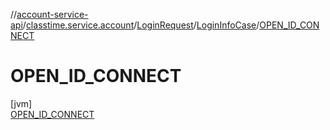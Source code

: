 //[account-service-api](../../../../../index.md)/[classtime.service.account](../../../index.md)/[LoginRequest](../../index.md)/[LoginInfoCase](../index.md)/[OPEN_ID_CONNECT](index.md)

# OPEN_ID_CONNECT

[jvm]\
[OPEN_ID_CONNECT](index.md)
